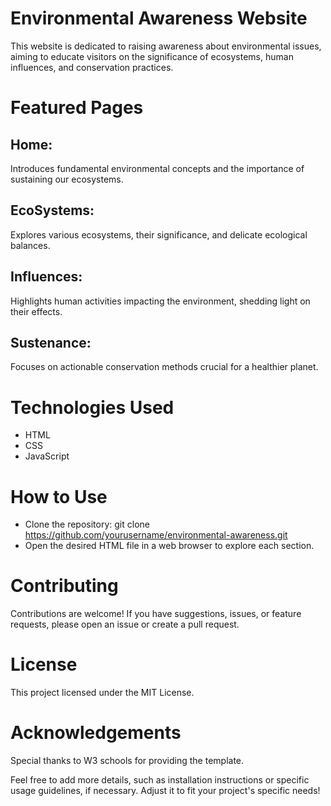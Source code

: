 # Environmental Awareness Website
This website is dedicated to raising awareness about environmental issues, aiming to educate visitors on the significance of ecosystems, human influences, and conservation practices.
# Featured Pages
## Home: 
Introduces fundamental environmental concepts and the importance of sustaining our ecosystems.
## EcoSystems:
Explores various ecosystems, their significance, and delicate ecological balances.
## Influences:
 Highlights human activities impacting the environment, shedding light on their effects.
 ## Sustenance:
 Focuses on actionable conservation methods crucial for a healthier planet.
 # Technologies Used
 - HTML
 - CSS
 - JavaScript
# How to Use
- Clone the repository: git clone https://github.com/yourusername/environmental-awareness.git
- Open the desired HTML file in a web browser to explore each section.
# Contributing
Contributions are welcome! If you have suggestions, issues, or feature requests, please open an issue or create a pull request.
# License
This project licensed under the MIT License.

# Acknowledgements
Special thanks to W3 schools for providing the template.

Feel free to add more details, such as installation instructions or specific usage guidelines, if necessary. Adjust it to fit your project's specific needs!





